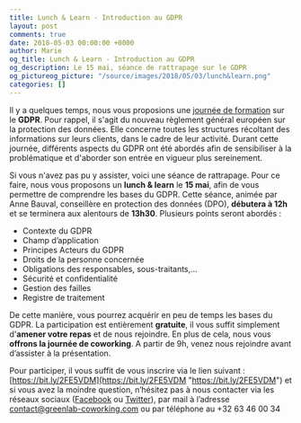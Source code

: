 ```yaml
---
title: Lunch & Learn - Introduction au GDPR
layout: post
comments: true
date: 2018-05-03 00:00:00 +0000
author: Marie
og_title: Lunch & Learn - Introduction au GDPR
og_description: Le 15 mai, séance de rattrapage sur le GDPR
og_pictureog_picture: "/source/images/2018/05/03/lunch&learn.png"
categories: []
---
```

Il y a quelques temps, nous vous proposions une [journée de formation](http://www.greenlab-coworking.com/blog/2018/03/20/formation-sur-le-gdpr/) sur le **GDPR**. Pour rappel, il s'agit du nouveau règlement général européen sur la protection des données. Elle concerne toutes les structures récoltant des informations sur leurs clients, dans le cadre de leur activité. Durant cette journée, différents aspects du GDPR ont été abordés afin de sensibiliser à la problématique et d'aborder son entrée en vigueur plus sereinement. 

<!--more-->

Si vous n'avez pas pu y assister, voici une séance de rattrapage. Pour ce faire, nous vous proposons un **lunch & learn** le **15 mai**, afin de vous permettre de comprendre les bases du GDPR. Cette séance, animée par Anne Bauval, conseillère en protection des données (DPO), **débutera à 12h** et se terminera aux alentours de **13h30**. Plusieurs points seront abordés :

* Contexte du GDPR
* Champ d’application
* Principes Acteurs du GDPR
* Droits de la personne concernée
* Obligations des responsables, sous-traitants,...
* Sécurité et confidentialité
* Gestion des failles
* Registre de traitement

De cette manière, vous pourrez acquérir en peu de temps les bases du GDPR. La participation est entièrement **gratuite**, il vous suffit simplement d'**amener votre repas** et de nous rejoindre. En plus de cela, nous vous **offrons la journée de coworking**. A partir de 9h, venez nous rejoindre avant d’assister à la présentation. 

Pour participer, il vous suffit de vous inscrire via le lien suivant : [https://bit.ly/2FE5VDM](https://bit.ly/2FE5VDM "https://bit.ly/2FE5VDM") et si vous avez la moindre question, n’hésitez pas à nous contacter via les réseaux sociaux ([Facebook](https://www.facebook.com/GreenlabCoworking/) ou [Twitter](https://twitter.com/greenlabcowork?lang=fr)), par mail à l’adresse [contact@greenlab-coworking.com]() ou par téléphone au +32 63 46 00 34